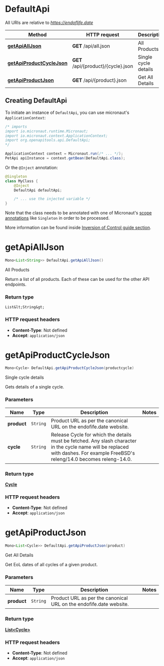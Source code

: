 # DefaultApi

All URIs are relative to *https://endoflife.date*

| Method | HTTP request | Description |
|------------- | ------------- | -------------|
| [**getApiAllJson**](DefaultApi.md#getApiAllJson) | **GET** /api/all.json | All Products |
| [**getApiProductCycleJson**](DefaultApi.md#getApiProductCycleJson) | **GET** /api/{product}/{cycle}.json | Single cycle details |
| [**getApiProductJson**](DefaultApi.md#getApiProductJson) | **GET** /api/{product}.json | Get All Details |


## Creating DefaultApi

To initiate an instance of `DefaultApi`, you can use micronaut's `ApplicationContext`:
```java
/* imports
import io.micronaut.runtime.Micronaut;
import io.micronaut.context.ApplicationContext;
import org.openapitools.api.DefaultApi;
*/

ApplicationContext context = Micronaut.run(/* ... */);
PetApi apiInstance = context.getBean(DefaultApi.class);
```

Or the `@Inject` annotation:
```java
@Singleton
class MyClass {
    @Inject
    DefaultApi defaultApi;

    /* ... use the injected variable */
}
```
Note that the class needs to be annotated with one of Micronaut's [scope annotations](https://docs.micronaut.io/latest/guide/#scopes) like `Singleton` in order to be processed.

More information can be found inside [Inversion of Control guide section](https://docs.micronaut.io/latest/guide/#ioc).

<a id="getApiAllJson"></a>
# **getApiAllJson**
```java
Mono<List<String>> DefaultApi.getApiAllJson()
```

All Products

Return a list of all products. Each of these can be used for the other API endpoints.



### Return type
`List&lt;String&gt;`



### HTTP request headers
 - **Content-Type**: Not defined
 - **Accept**: `application/json`

<a id="getApiProductCycleJson"></a>
# **getApiProductCycleJson**
```java
Mono<Cycle> DefaultApi.getApiProductCycleJson(productcycle)
```

Single cycle details

Gets details of a single cycle.

### Parameters
| Name | Type | Description  | Notes |
|------------- | ------------- | ------------- | -------------|
| **product** | `String`| Product URL as per the canonical URL on the endofife.date website. | |
| **cycle** | `String`| Release Cycle for which the details must be fetched. Any slash character in the cycle name will be replaced with dashes. For example FreeBSD&#39;s releng/14.0 becomes releng-14.0. | |


### Return type
[**Cycle**](Cycle.md)



### HTTP request headers
 - **Content-Type**: Not defined
 - **Accept**: `application/json`

<a id="getApiProductJson"></a>
# **getApiProductJson**
```java
Mono<List<Cycle>> DefaultApi.getApiProductJson(product)
```

Get All Details

Get EoL dates of all cycles of a given product.

### Parameters
| Name | Type | Description  | Notes |
|------------- | ------------- | ------------- | -------------|
| **product** | `String`| Product URL as per the canonical URL on the endofife.date website. | |


### Return type
[**List&lt;Cycle&gt;**](Cycle.md)



### HTTP request headers
 - **Content-Type**: Not defined
 - **Accept**: `application/json`


